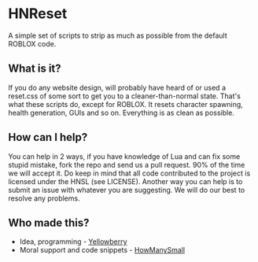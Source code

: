 # HNReset
A simple set of scripts to strip as much as possible from the default ROBLOX code.

## What is it?
If you do any website design, will probably have heard of or used a reset.css of some sort to get you to a cleaner-than-normal state. That's what these scripts do, except for ROBLOX. It resets character spawning, health generation, GUIs and so on. Everything is as clean as possible.

## How can I help?
You can help in 2 ways, if you have knowledge of Lua and can fix some stupid mistake, fork the repo and send us a pull request. 90% of the time we will accept it. Do keep in mind that all code contributed to the project is licensed under the HNSL (see LICENSE).
Another way you can help is to submit an issue with whatever you are suggesting. We will do our best to resolve any problems.

## Who made this?
* Idea, programming - [Yellowberry](https://github.com/realtinymonster)
* Moral support and code snippets - [HowManySmall](https://github.com/howmanysmall)
